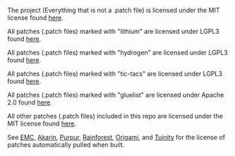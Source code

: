 The project (Everything that is not a .patch file) is licensed under the MIT license found [here](https://github.com/YatopiaMC/Yatopia/blob/ver/1.16.2/Licensing/MIT.md).

All patches (.patch files) marked with "lithium" are licensed under LGPL3 found [here](https://github.com/jellysquid3/lithium-fabric/blob/1.16.x/dev/LICENSE.txt).

All patches (.patch files) marked with "hydrogen" are licensed under LGPL3 found [here](https://github.com/jellysquid3/hydrogen-fabric/blob/1.16.x/LICENSE.txt).

All patches (.patch files) marked with "tic-tacs" are licensed under LGPL3 found [here](https://github.com/gegy1000/tic-tacs/blob/1.16.2/LICENSE).

All patches (.patch files) marked with "gluelist" are licensed under Apache 2.0 found [here](https://github.com/ertugrulcetin/GlueList/blob/master/Readme.md).

All other patches (.patch files) included in this repo are licensed under the MIT license found [here](https://github.com/YatopiaMC/Yatopia/blob/ver/1.16.2/Licensing/MIT.md).

See [EMC](https://github.com/starlis/empirecraft/blob/master/README.md), [Akarin](https://github.com/Akarin-project/Akarin/blob/1.16.3/LICENSE.md), [Purpur](https://github.com/pl3xgaming/Purpur/blob/ver/1.16.3/LICENSE), [Rainforest](https://github.com/Proximyst/Rainforest), [Origami](https://github.com/Minebench/Origami/blob/1.16/PATCHES-LICENSE), and [Tuinity](https://github.com/Spottedleaf/Tuinity/blob/master/PATCHES-LICENSE) for the license of patches automatically pulled when built.
